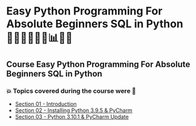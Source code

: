 # Easy Python Programming For Absolute Beginners SQL in Python 👩🏻‍💻🤯🐍🤖📊🎲💽
## Course Easy Python Programming For Absolute Beginners SQL in Python
### 💥 Topics covered during the course were 🚀
- [Section 01 - Introduction](https://github.com/romulovieira777/Easy_Python_Programming_For_Absolute_Beginners_SQL_in_Python/tree/main/Section_01_Introduction)
- [Section 02 - Installing Python 3.9.5 & PyCharm](https://github.com/romulovieira777/Easy_Python_Programming_For_Absolute_Beginners_SQL_in_Python/tree/main/Section_02_Installing_Python_3.9.5_%26_PyCharm)
- [Section 03 - Python 3.10.1 & PyCharm Update]()